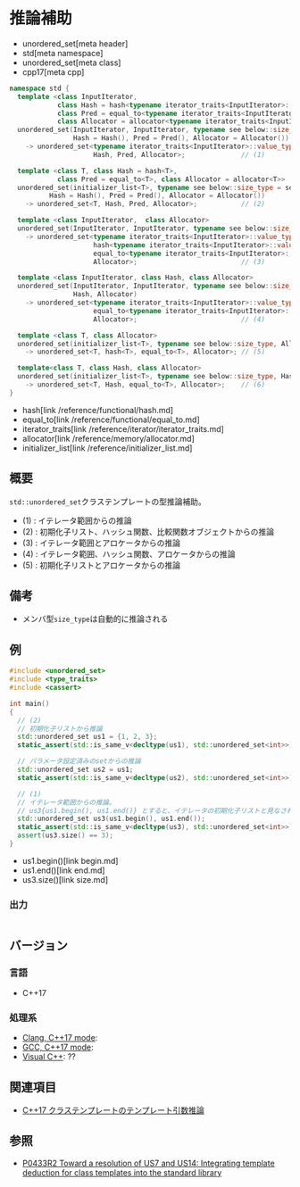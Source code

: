 # 推論補助
* unordered_set[meta header]
* std[meta namespace]
* unordered_set[meta class]
* cpp17[meta cpp]

```cpp
namespace std {
  template <class InputIterator,
            class Hash = hash<typename iterator_traits<InputIterator>::value_type>,
            class Pred = equal_to<typename iterator_traits<InputIterator>::value_type>,
            class Allocator = allocator<typename iterator_traits<InputIterator>::value_type>>
  unordered_set(InputIterator, InputIterator, typename see below::size_type = see below,
                Hash = Hash(), Pred = Pred(), Allocator = Allocator())
    -> unordered_set<typename iterator_traits<InputIterator>::value_type,
                     Hash, Pred, Allocator>;              // (1)

  template <class T, class Hash = hash<T>,
            class Pred = equal_to<T>, class Allocator = allocator<T>>
  unordered_set(initializer_list<T>, typename see below::size_type = see below,
          Hash = Hash(), Pred = Pred(), Allocator = Allocator())
    -> unordered_set<T, Hash, Pred, Allocator>;           // (2)

  template <class InputIterator,  class Allocator>
  unordered_set(InputIterator, InputIterator, typename see below::size_type, Allocator)
    -> unordered_set<typename iterator_traits<InputIterator>::value_type,
                     hash<typename iterator_traits<InputIterator>::value_type>,
                     equal_to<typename iterator_traits<InputIterator>::value_type>,
                     Allocator>;                          // (3)

  template <class InputIterator, class Hash, class Allocator>
  unordered_set(InputIterator, InputIterator, typename see below::size_type,
                Hash, Allocator)
    -> unordered_set<typename iterator_traits<InputIterator>::value_type, Hash,
                     equal_to<typename iterator_traits<InputIterator>::value_type>,
                     Allocator>;                          // (4)

  template <class T, class Allocator>
  unordered_set(initializer_list<T>, typename see below::size_type, Allocator)
    -> unordered_set<T, hash<T>, equal_to<T>, Allocator>; // (5)

  template<class T, class Hash, class Allocator>
  unordered_set(initializer_list<T>, typename see below::size_type, Hash, Allocator)
    -> unordered_set<T, Hash, equal_to<T>, Allocator>;    // (6)
}
```
* hash[link /reference/functional/hash.md]
* equal_to[link /reference/functional/equal_to.md]
* iterator_traits[link /reference/iterator/iterator_traits.md]
* allocator[link /reference/memory/allocator.md]
* initializer_list[link /reference/initializer_list.md]

## 概要
`std::unordered_set`クラステンプレートの型推論補助。

- (1) : イテレータ範囲からの推論
- (2) : 初期化子リスト、ハッシュ関数、比較関数オブジェクトからの推論
- (3) : イテレータ範囲とアロケータからの推論
- (4) : イテレータ範囲、ハッシュ関数、アロケータからの推論
- (5) : 初期化子リストとアロケータからの推論


## 備考
- メンバ型`size_type`は自動的に推論される


## 例
```cpp example
#include <unordered_set>
#include <type_traits>
#include <cassert>

int main()
{
  // (2)
  // 初期化子リストから推論
  std::unordered_set us1 = {1, 2, 3};
  static_assert(std::is_same_v<decltype(us1), std::unordered_set<int>>);

  // パラメータ設定済みのsetからの推論
  std::unordered_set us2 = us1;
  static_assert(std::is_same_v<decltype(us2), std::unordered_set<int>>);

  // (1)
  // イテレータ範囲からの推論。
  // us3{us1.begin(), us1.end()} とすると、イテレータの初期化子リストと見なされてしまうので注意
  std::unordered_set us3(us1.begin(), us1.end());
  static_assert(std::is_same_v<decltype(us3), std::unordered_set<int>>);
  assert(us3.size() == 3);
}
```
* us1.begin()[link begin.md]
* us1.end()[link end.md]
* us3.size()[link size.md]

### 出力
```
```


## バージョン
### 言語
- C++17

### 処理系
- [Clang, C++17 mode](/implementation.md#clang):
- [GCC, C++17 mode](/implementation.md#gcc):
- [Visual C++](/implementation.md#visual_cpp): ??


## 関連項目
- [C++17 クラステンプレートのテンプレート引数推論](/lang/cpp17/type_deduction_for_class_templates.md)


## 参照
- [P0433R2 Toward a resolution of US7 and US14: Integrating template deduction for class templates into the standard library](http://www.open-std.org/jtc1/sc22/wg21/docs/papers/2017/p0433r2.html)

